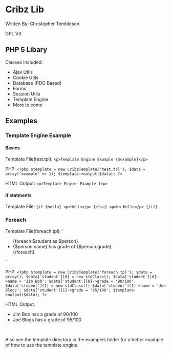 Cribz Lib
=========
Written By: Christopher Tombleson

GPL V3

PHP 5 Libary
------------
Classes Included:

*   Ajax Utils
*   Cookie Utils
*   Database (PDO Based)
*   Forms
*   Session Utils
*   Template Engine
*   More to come


Examples
--------
### Template Engine Example
#### Basics
Template File(test.tpl):
`<p>Template Engine Example {$example}</p>`


PHP:
`<?php
    $template = new CribzTemplate('test.tpl');
    $data = array('example' => 1);
    $template->output($data);
?>`

HTML Output:
`<p>Template Engine Example 1<p>`

#### If statments
Template File:
`{if $hello}
    <p>Hello</p>
 {else}
    <p>No Hello</p>
 {/if}`

### Foreach
Template File(foreach.tpl):
`<ul>
{foreach $student as $person}
    <li>{$person.name} has grade of {$person.grade}</li>
{/foreach}
</ul>`

PHP:
`<?php
    $template = new CribzTemplate('foreach.tpl');
    $data = array();
    $data['student'][0] = new stdClass();
    $data['student'][0]->name = 'Jim Bob';
    $data['student'][0]->grade = '90/100';
    $data['student'][1] = new stdClass();
    $data['student'][1]->name = 'Joe Blogs';
    $data['student'][1]->grade = '95/100';
    $template->output($data);
?>`

HTML Output:
`<ul>
    <li>Jim Bob has a grade of 90/100</li>
    <li>Joe Blogs has a grade of 95/100</li>
</ul>`

Also see the template directory in the examples folder for
a better example of how to use the template engine.
